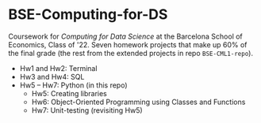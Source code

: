 # BSE-Computing-for-DS
Coursework for *Computing for Data Science* at the Barcelona School of Economics, Class of '22. Seven homework projects that make up 60% of the final grade (the rest from the extended projects in repo `BSE-CML1-repo`). 

* Hw1 and Hw2: Terminal
* Hw3 and Hw4: SQL
* Hw5 – Hw7: Python (in this repo)
  * Hw5: Creating libraries
  * Hw6: Object-Oriented Programming using Classes and Functions
  * Hw7: Unit-testing (revisiting Hw5)
